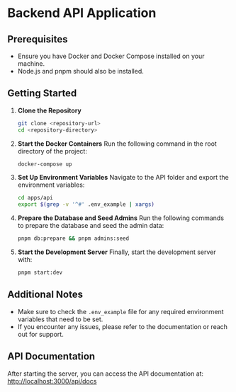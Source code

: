# Backend API Application

## Prerequisites
- Ensure you have Docker and Docker Compose installed on your machine.
- Node.js and pnpm should also be installed.

## Getting Started

1. **Clone the Repository**
   ```bash
   git clone <repository-url>
   cd <repository-directory>
   ```

2. **Start the Docker Containers**
   Run the following command in the root directory of the project:
   ```bash
   docker-compose up
   ```

3. **Set Up Environment Variables**
   Navigate to the API folder and export the environment variables:
   ```bash
   cd apps/api
   export $(grep -v '^#' .env_example | xargs)
   ```

4. **Prepare the Database and Seed Admins**
   Run the following commands to prepare the database and seed the admin data:
   ```bash
   pnpm db:prepare && pnpm admins:seed
   ```

5. **Start the Development Server**
   Finally, start the development server with:
   ```bash
   pnpm start:dev
   ```

## Additional Notes
- Make sure to check the `.env_example` file for any required environment variables that need to be set.
- If you encounter any issues, please refer to the documentation or reach out for support.

## API Documentation
  After starting the server, you can access the API documentation at:
  [http://localhost:3000/api/docs](http://localhost:1337/api/docs)
